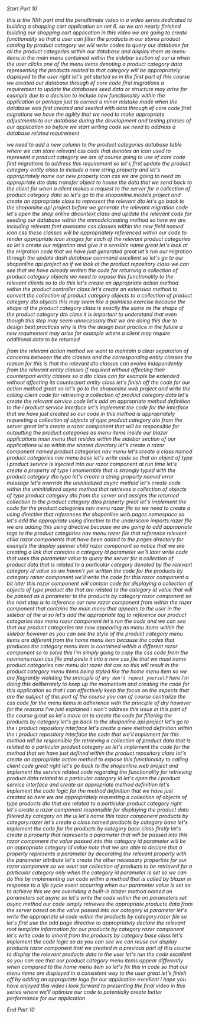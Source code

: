 *Start Part 10*

*this is the 10th part and the penultimate video in a video series dedicated to building a shopping cart application on net 6. so we are nearly finished building our shopping cart application in this video we are going to create functionality so that a user can filter the products in our stores product catalog by product category we will write codes to query our database for all the product categories within our database and display them as menu items in the main menu contained within the sidebar section of our ui when the user clicks one of the menu items denoting a product category data representing the products related to that category will be appropriately displayed to the user right let's get started so in the first part of this course we created our database through ef core code first migrations a requirement to update the databases seed data or structure may arise for example due to a decision to include new functionality within the application or perhaps just to correct a minor mistake made when the database was first created and seeded with data through ef core code first migrations we have the agility that we need to make appropriate adjustments to our database during the development and testing phases of our application so before we start writing code we need to address a database related requirement*

*we need to add a new column to the product categories database table where we can store relevant css code that denotes an icon used to represent a product category we are of course going to use ef core code first migrations to address this requirement so let's first update the product category entity class to include a new string property and let's appropriately name our new property icon css we are going to need an appropriate dto data transfer object to house the data that we send back to the client for when a client makes a request to the server for a collection of product category data so let's go to the shoponline.models project and create an appropriate class to represent the relevant dto let's go back to the shoponline.api project before we generate the relevant migration code let's open the shop online dbcontext class and update the relevant code for seeding our database within the onmodelcreating method
so here we are including relevant font awesome css classes within the new field named icon css these classes will be appropriately referenced within our code to render appropriate icon images for each of the relevant product categories so let's create our migration and give it a sensible name
great let's look at the migration code that we have just generated great let's run our migration through the update dash database command
excellent so let's go to our shoponline.api project so if we look at the product repository class we can see that we have already written the code for returning a collection of product category objects we need to expose this functionality to the relevant clients so to do this let's create an appropriate action method within the product controller class let's create an extension method to convert the collection of product category objects to a collection of
product category dto objects this may seem like a pointless exercise because the shape of the product category class is exactly the same as the shape of the product category dto class it is important to understand that even though this step may seem unnecessary that we are doing this due to design best practices why is this the design best practice in the future a new requirement may arise for example where a client may require additional data to be returned*

*from the relevant action method we want to maintain a clear separation of concerns between the dto classes and
the corresponding entity classes the reason for this is that the relevant
dto classes can evolve independently from the relevant entity classes if
required without affecting their counterpart entity classes
so a dto class can for example be extended without affecting its counterpart entity class
let's finish off the code for our action method
great so let's go to the shoponline.web project and write the calling client
code for retrieving a collection of product category data let's create the relevant service code
let's add an appropriate method definition to the i product service interface
let's implement the code for the interface that we have just created
so our code in this method is appropriately requesting a collection of objects of type product category dto
from the server great
let's create a razor component that will be responsible for outputting the product categories as menu items inside
our blazer applications main menu that resides within the sidebar section of our applications ui
so within the shared directory let's create a razor component named product categories nav menu
let's create a class named product categories nav menu base
let's write code so that an object of type i product service is injected into our razor component at
run time let's create a property of type i
enumerable that is strongly typed with the product category dto type
let's create a string property named error message
let's override the uninitialized async method
let's create code within the uninitialized async method that retrieves a collection of objects of
type product category dto from the server and assigns the returned collection to the product category dtos
property great let's implement the code for the product categories nav menu razer file
so we need to create a using directive that references the shoponline.web.pages
namespace so let's add the appropriate using directive to the underscore imports.razer file
we are adding this using directive because we are going to add appropriate tags
to the product categories nav menu razer file that reference relevant child razor
components that have been added to the pages directory
for example the display spinner child razor component
so notice that we are creating a link that contains a category id parameter
we'll later write code that uses this parameter value to query the server for a collection of product data that is
related to a particular category denoted by the relevant category id value
so we haven't yet written the code for the products by category raiser component
we'll write the code for this razor component a bit later this razor component will contain code
for displaying a collection of objects of type product dto that are related to the category id
value that will be passed as a parameter to the products by category razor component
so the next step is to reference our new razor component from within the razer
component that contains the main menu that appears to the user in the sidebar
of the ui so let's add the appropriate tag to reference our product categories nav
menu razor component
let's run the code
and we can see that our product categories are now appearing as menu items within the sidebar
however as you can see the style of the product category menu items are different from
the home menu item because the codes that produces the category menu item is contained within a
different razor component
so to solve this i'm simply going to copy the css code from the navmenu.razer.css file and paste it into
a new css file that we must name product categories nav menu dot razer dot css
so this will result in the product category menu items being styled like
the home menu item so we are flagrantly violating the
principle of `dry don't repeat yourself` here i'm doing this deliberately to keep up 
the momentum and creating the code for this application so that i can effectively keep the focus on the
aspects that are the subject of this part of the course you can of course centralize the css
code for the menu items in adherence with the principle of dry however for the reasons i've just explained i won't
address this issue in this part of the course
great so let's move on to create the code for filtering the products by category
let's go back to the shoponline.api project let's go to the i product repository
interface let's create a new method definition within the i product repository
interface the code that we'll implement for this method will be responsible for
retrieving a collection of product data that is related to a particular product category
so let's implement the code for the method that we have just defined within the product repository class
let's create an appropriate action method to expose this functionality to calling client code
great right let's go back to the shoponline.web project and implement the
service related code regarding the functionality for retrieving product data related to a particular category id
let's open the i product service interface and create an appropriate method definition
let's implement the code logic for the method definition that we have just created
so here we are appropriately requesting a collection of objects of type products dto
that are related to a particular product category
right let's create a razor component responsible for displaying the product data filtered by category on the ui
let's name this razor component products by category.razer
let's create a class named products by category base
let's implement the code for the products by category base class
firstly let's create a property that represents a parameter that will be passed into this razor component
the value passed into this category id parameter will be an appropriate
category id value note that we are able to declare that a property represents a parameter
by decorating the relevant property with the parameter attribute
let's create the other necessary properties for our razor component
so we want our collection of products to be retrieved for a particular category only when the category id parameter is
set so we can do this by implementing our code within a method that is called by
blazer in response to a life cycle event occurring when our parameter value is set
so to achieve this we are overriding a built-in blazer method named on parameters set async
so let's write the code within the on parameters set async method our code simply retrieves the
appropriate products data from the server based on the value passed into our category id parameter
let's write the appropriate ui code within the products by category.razer file
so let's first use the add page directive to appropriately declare the relevant root template information for
our products by category razer component
let's write code to inherit from the products by category base class
let's implement the code logic
so as you can see we can reuse our display products razor component
that we created in a previous part of this course to display the relevant products data to the user
let's run the code
excellent
so you can see that our product category menu items appear differently when compared to the home menu item
so let's fix this in code so that our menu items are displayed in a consistent
way to the user
great let's finish off by adding an appropriate logo for our application
excellent i hope you have enjoyed this video i look forward to presenting the final
video in this series where we'll optimize our code to potentially create better performance
for our application*

*End Part 10*
